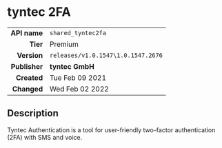 # tyntec 2FA
| | |
|-:|-|
|**API name**|`shared_tyntec2fa`|
|**Tier**|Premium|
|**Version**|`releases/v1.0.1547\1.0.1547.2676`|
|**Publisher**|**tyntec GmbH**|
|**Created**|Tue Feb 09 2021|
|**Changed**|Wed Feb 02 2022|

## Description
Tyntec Authentication is a tool for user-friendly two-factor authentication (2FA) with SMS and voice.
